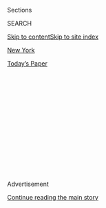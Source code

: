 <div id="app">

<div>

<div>

<div>

<div class="NYTAppHideMasthead css-1q2w90k e1suatyy0">

<div class="section css-ui9rw0 e1suatyy2">

<div class="css-eph4ug er09x8g0">

<div class="css-6n7j50">

</div>

<span class="css-1dv1kvn">Sections</span>

<div class="css-10488qs">

<span class="css-1dv1kvn">SEARCH</span>

</div>

[Skip to content](#site-content)[Skip to site index](#site-index)

</div>

<div id="masthead-section-label" class="css-1wr3we4 eaxe0e00">

[New
York](https://www.nytimes3xbfgragh.onion/section/nyregion)

</div>

<div class="css-10698na e1huz5gh0">

</div>

</div>

<div id="masthead-bar-one" class="section hasLinks css-15hmgas e1csuq9d3">

<div class="css-uqyvli e1csuq9d0">

</div>

<div class="css-1uqjmks e1csuq9d1">

</div>

<div class="css-9e9ivx">

[](https://myaccount.nytimes3xbfgragh.onion/auth/login?response_type=cookie&client_id=vi)

</div>

<div class="css-1bvtpon e1csuq9d2">

[Today’s
Paper](https://www.nytimes3xbfgragh.onion/section/todayspaper)

</div>

</div>

</div>

</div>

<div data-aria-hidden="false">

<div id="site-content" data-role="main">

<div>

<div class="css-1aor85t" style="opacity:0.000000001;z-index:-1;visibility:hidden">

<div class="css-1hqnpie">

<div class="css-epjblv">

<span class="css-17xtcya">[New
York](/section/nyregion)</span><span class="css-x15j1o">|</span><span class="css-fwqvlz">Suspect
in Sarah Lawrence Cult Case Is Accused of Witness
Tampering</span>

</div>

<div class="css-k008qs">

<div class="css-1iwv8en">

<span class="css-18z7m18"></span>

<div>

</div>

</div>

<span class="css-1n6z4y">https://nyti.ms/2YAaH1y</span>

<div class="css-1705lsu">

<div class="css-4xjgmj">

<div class="css-4skfbu" data-role="toolbar" data-aria-label="Social Media Share buttons, Save button, and Comments Panel with current comment count" data-testid="share-tools">

  - 
  - 
  - 
  - 
    
    <div class="css-6n7j50">
    
    </div>

  - 

</div>

</div>

</div>

</div>

</div>

</div>

<div class="css-13pd83m">

</div>

<div id="top-wrapper" class="css-1sy8kpn">

<div id="top-slug" class="css-l9onyx">

Advertisement

</div>

[Continue reading the main
story](#after-top)

<div class="ad top-wrapper" style="text-align:center;height:100%;display:block;min-height:250px">

<div id="top" class="place-ad" data-position="top" data-size-key="top">

</div>

</div>

<div id="after-top">

</div>

</div>

<div>

<div id="sponsor-wrapper" class="css-1hyfx7x">

<div id="sponsor-slug" class="css-19vbshk">

Supported by

</div>

[Continue reading the main
story](#after-sponsor)

<div id="sponsor" class="ad sponsor-wrapper" style="text-align:center;height:100%;display:block">

</div>

<div id="after-sponsor">

</div>

</div>

<div class="css-186x18t">

</div>

<div class="css-1vkm6nb ehdk2mb0">

# Suspect in Sarah Lawrence Cult Case Is Accused of Witness Tampering

</div>

Lawrence V. Ray, who is charged with sex trafficking and extortion,
tried to intimidate his daughter’s former classmates from his jail cell,
prosecutors say.

<div class="css-18e8msd">

<div class="css-vp77d3 epjyd6m0">

<div class="css-hus3qt ey68jwv0" data-aria-hidden="true">

[![Benjamin
Weiser](https://static01.graylady3jvrrxbe.onion/images/2018/07/16/multimedia/author-benjamin-weiser/author-benjamin-weiser-thumbLarge.png
"Benjamin Weiser")](https://www.nytimes3xbfgragh.onion/by/benjamin-weiser)

</div>

<div class="css-1baulvz">

By [<span class="css-1baulvz last-byline" itemprop="name">Benjamin
Weiser</span>](https://www.nytimes3xbfgragh.onion/by/benjamin-weiser)

</div>

</div>

  - 
    
    <div class="css-ld3wwf e16638kd2">
    
    Aug. 26,
    2020
    
    </div>

  - 
    
    <div class="css-4xjgmj">
    
    <div class="css-d8bdto" data-role="toolbar" data-aria-label="Social Media Share buttons, Save button, and Comments Panel with current comment count" data-testid="share-tools">
    
      - 
      - 
      - 
      - 
        
        <div class="css-6n7j50">
        
        </div>
    
      - 
    
    </div>
    
    </div>

</div>

</div>

<div class="section meteredContent css-1r7ky0e" name="articleBody" itemprop="articleBody">

<div class="css-1fanzo5 StoryBodyCompanionColumn">

<div class="css-53u6y8">

Prosecutors say Lawrence V. Ray was [a Svengali-like
figure](https://www.nytimes3xbfgragh.onion/2020/02/12/nyregion/larry-ray-sarah-lawrence.html?searchResultPosition=3)who
moved into his daughter’s dormitory at Sarah Lawrence College and
recruited some of her classmates into a bizarre, cultlike group.

Over the next decade, Mr. Ray, 60, subjected the students to
psychological and physical abuse and even forced one into prostitution,
they have said. [Charged in February with sex trafficking and
extortion](https://www.nytimes3xbfgragh.onion/2020/02/11/nyregion/larry-ray-sarah-lawrence-sex.html?searchResultPosition=1),
Mr. Ray has been awaiting trial in a Manhattan jail cell.

Now, though, prosecutors say, his case has taken a disturbing new turn.
The government says Mr. Ray has continued to try to control at least two
of his victims from inside his cell, speaking with his father on the
telephone, in coded language, and asking him to send the women messages,
trying to ensure their loyalty and even promising to marry one of them.

</div>

</div>

<div class="css-1fanzo5 StoryBodyCompanionColumn">

<div class="css-53u6y8">

“These messages are plainly designed to tamper with witnesses and deter
these women from cooperating in the government’s investigation,” the
prosecutors wrote on Friday to the judge overseeing Mr. Ray’s
case.

<div class="css-79elbk" data-testid="photoviewer-wrapper">

<div class="css-z3e15g" data-testid="photoviewer-wrapper-hidden">

</div>

<div class="css-1a48zt4 ehw59r15" data-testid="photoviewer-children">

<div class="css-zgakxe erfvjey0">

<span class="css-1ly73wi e1tej78p0">Image</span>

<div class="css-zjzyr8">

<div data-testid="lazyimage-container" style="height:257.77777777777777px">

</div>

</div>

</div>

<span class="css-16f3y1r e13ogyst0" data-aria-hidden="true">Lawrence
Ray</span><span class="css-cnj6d5 e1z0qqy90" itemprop="copyrightHolder"><span class="css-1ly73wi e1tej78p0">Credit...</span><span>U.S.
Attorney's Office, via Associated Press</span></span>

</div>

</div>

In one phone conversation in June, which prosecutors quoted in their
court papers, Mr. Ray told his father that the government wanted the
women to testify against him.

“That’s never going to happen,” Mr. Ray declared, adding that “what
they’re going on is not the truth.”

Mr. Ray, who has pleaded not guilty in the sex-trafficking case, has not
been charged with jury tampering, and his lawyers, who declined to
comment, are expected to respond to the new allegations in a court
filing late on Wednesday.

Even before he was charged in February, Mr. Ray was a figure of
intrigue, someone who was in and out of legal trouble and who knew
mobsters, politicians and high-ranking military officials.

</div>

</div>

<div class="css-1fanzo5 StoryBodyCompanionColumn">

<div class="css-53u6y8">

In 1998, he was the best man at the wedding of Bernard B. Kerik, the
former New York police commissioner. In a New York magazine article last
year, Mr. Kerik was quoted, calling Mr. Ray “a psychotic con man who has
victimized every friend he’s ever had.”

In announcing charges against Mr. Ray in February, prosecutors said that
he had exploited his victims, initially at Sarah Lawrence, in Yonkers,
N.Y., and later at residences in Manhattan and Pinehurst, North
Carolina.

The authorities said he used psychological manipulation, offering
“therapy” sessions in which he learned intimate details of their
private lives and mental health struggles under the pretense of helping
them.

According to the indictment, he later extorted hundreds of thousands of
dollars from his victims, relying on tactics like sleep deprivation,
sexual humiliation, verbal abuse and physical violence as he persuaded
them to make false confessions to damaging property or even trying to
kill him.

The investigation that resulted in the charges against him was prompted
by the article in New York magazine, titled [“The Stolen Kids of Sarah
Lawrence,](https://www.thecut.com/2020/02/larry-ray-sarah-lawrence-students.html#_ga=2.39120099.1540278468.1598467520-655201318.1598467520)”
officials have said.

Mr. Ray’s lawyers recently asked the judge, Lewis J. Liman of Federal
District Court, to temporarily release him into home incarceration,
citing what they called his “near-total inability” to meet with them and
review discovery materials because of strict jail conditions related to
the coronavirus pandemic.

The office of Audrey Strauss, the acting U.S. attorney in Manhattan,
objected to the request, writing to the judge that Mr. Ray’s recent
calls to his father demonstrated “ongoing efforts” to influence and
tamper with victims, co-conspirators and potential witnesses.

</div>

</div>

<div class="css-1fanzo5 StoryBodyCompanionColumn">

<div class="css-53u6y8">

Prosecutors said the calls, placed from the Metropolitan Correctional
Center in Manhattan, revealed that Mr. Ray was continuing to communicate
with the two young women who had been living with him before his arrest
and who had been witnesses to his “pattern of victimization” of others
over the years.

Ms. Strauss’s office said it has evidence that Mr. Ray had physically
and verbally abused the two women, who were not identified. He also had
amassed videos that contained “graphic sexual content of these two
women, including sexual acts performed at Ray’s direction that appear
designed to debase and control them,” the government said.

Since his arrest, the prosecutors said, Mr. Ray had kept the two women
“in his orbit,” using his father as a conduit.

In their phone calls, Mr. Ray’s father provided his son with “frequent
reports about the women’s whereabouts” and often used “coded references
to ‘company’ or ‘friends’ to indicate when the two women are physically
present during a call,” the government wrote. In one call, Mr. Ray’s
father told his son that the two women had moved to a location near his
home.

“Most troubling,” the prosecutors wrote, “the calls suggest that Ray’s
ongoing communications are designed to ensure the ongoing loyalty of
these women and to inhibit their ability to detach from the influence he
commanded over them for nearly a decade.”

In one call in May, for example, Mr. Ray asked his father to tell the
women that they had “signed on forever.” In June, the government said,
Mr. Ray “made clear his intent to keep the women isolated from others”
and to keep them under his control.

“The defendant admonished his father, seemingly in the presence of the
women, ‘No new friends. There should be no one in anybody’s life except
each other,’” the prosecutors wrote.

</div>

</div>

<div class="css-1fanzo5 StoryBodyCompanionColumn">

<div class="css-53u6y8">

Mr. Ray also tried to ensure the women’s continued loyalty through
romantic commitments, the government wrote. Before his arrest, he had
described one of the women as his common-law wife and the other as akin
to a daughter. But in one call, prosecutors said, Mr. Ray instructed his
father to tell the one he considered a daughter that he would “marry”
her and to “make sure she knows that.”

The prosecutors asked the judge to keep Mr. Ray in jail and to order he
be prohibited from contacting potential witnesses.

</div>

</div>

<div>

</div>

</div>

<div>

</div>

<div>

</div>

<div>

</div>

<div>

<div id="bottom-wrapper" class="css-1ede5it">

<div id="bottom-slug" class="css-l9onyx">

Advertisement

</div>

[Continue reading the main
story](#after-bottom)

<div id="bottom" class="ad bottom-wrapper" style="text-align:center;height:100%;display:block;min-height:90px">

</div>

<div id="after-bottom">

</div>

</div>

</div>

</div>

</div>

## Site Index

<div>

</div>

## Site Information Navigation

  - [© <span>2020</span> <span>The New York Times
    Company</span>](https://help.nytimes3xbfgragh.onion/hc/en-us/articles/115014792127-Copyright-notice)

<!-- end list -->

  - [NYTCo](https://www.nytco.com/)
  - [Contact
    Us](https://help.nytimes3xbfgragh.onion/hc/en-us/articles/115015385887-Contact-Us)
  - [Work with us](https://www.nytco.com/careers/)
  - [Advertise](https://nytmediakit.com/)
  - [T Brand Studio](http://www.tbrandstudio.com/)
  - [Your Ad
    Choices](https://www.nytimes3xbfgragh.onion/privacy/cookie-policy#how-do-i-manage-trackers)
  - [Privacy](https://www.nytimes3xbfgragh.onion/privacy)
  - [Terms of
    Service](https://help.nytimes3xbfgragh.onion/hc/en-us/articles/115014893428-Terms-of-service)
  - [Terms of
    Sale](https://help.nytimes3xbfgragh.onion/hc/en-us/articles/115014893968-Terms-of-sale)
  - [Site
    Map](https://spiderbites.nytimes3xbfgragh.onion)
  - [Help](https://help.nytimes3xbfgragh.onion/hc/en-us)
  - [Subscriptions](https://www.nytimes3xbfgragh.onion/subscription?campaignId=37WXW)

</div>

</div>

</div>

</div>
